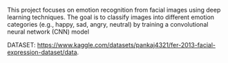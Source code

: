 This project focuses on emotion recognition from facial images using deep learning techniques.
The goal is to classify images into different emotion categories (e.g., happy, sad, angry, neutral) by training a convolutional neural network (CNN) model

DATASET: https://www.kaggle.com/datasets/pankaj4321/fer-2013-facial-expression-dataset/data.
